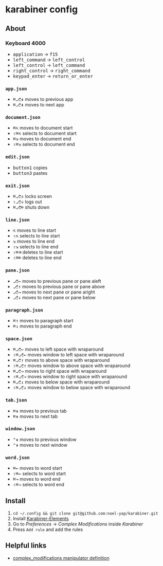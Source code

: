 # karabiner config

## About

### Keyboard 4000

* <kbd>application</kbd> → <kbd>f15</kbd>
* <kbd>left_command</kbd> → <kbd>left_control</kbd>
* <kbd>left_control</kbd> → <kbd>left_command</kbd>
* <kbd>right_control</kbd> → <kbd>right_command</kbd>
* <kbd>keypad_enter</kbd> → <kbd>return_or_enter</kbd>

### `app.json`

* <kbd>⌘</kbd><kbd>⎇</kbd><kbd>⇞</kbd> moves to previous app
* <kbd>⌘</kbd><kbd>⎇</kbd><kbd>⇟</kbd> moves to next app

### `document.json`

* <kbd>⌘</kbd><kbd>⇱</kbd> moves to document start
* <kbd>⇧</kbd><kbd>⌘</kbd><kbd>⇱</kbd> selects to document start
* <kbd>⌘</kbd><kbd>⇲</kbd> moves to document end
* <kbd>⇧</kbd><kbd>⌘</kbd><kbd>⇲</kbd> selects to document end

### `edit.json`

* <kbd>button1</kbd> copies
* <kbd>button3</kbd> pastes

### `exit.json`

* <kbd>⌘</kbd><kbd>⎇</kbd><kbd>⎀</kbd> locks screen
* <kbd>⇧</kbd><kbd>⎇</kbd><kbd>⎀</kbd> logs out
* <kbd>⌘</kbd><kbd>⎇</kbd><kbd>⌦</kbd> shuts down

### `line.json`

* <kbd>⇱</kbd> moves to line start
* <kbd>⇧</kbd><kbd>⇱</kbd> selects to line start
* <kbd>⇲</kbd> moves to line end
* <kbd>⇧</kbd><kbd>⇲</kbd> selects to line end
* <kbd>⇧</kbd><kbd>⌘</kbd><kbd>⌫</kbd> deletes to line start
* <kbd>⇧</kbd><kbd>⌘</kbd><kbd>⌦</kbd> deletes to line end

### `pane.json`

* <kbd>⎇</kbd><kbd>←</kbd> moves to previous pane or pane aleft
* <kbd>⎇</kbd><kbd>↑</kbd> moves to previous pane or pane above
* <kbd>⎇</kbd><kbd>→</kbd> moves to next pane or pane aright
* <kbd>⎇</kbd><kbd>↓</kbd> moves to next pane or pane below

### `paragraph.json`

* <kbd>⌘</kbd><kbd>↑</kbd> moves to paragraph start
* <kbd>⌘</kbd><kbd>↓</kbd> moves to paragraph end

### `space.json`

* <kbd>⌘</kbd><kbd>⎇</kbd><kbd>←</kbd> moves to left space with wraparound
* <kbd>⇧</kbd><kbd>⌘</kbd><kbd>⎇</kbd><kbd>←</kbd> moves window to left space with wraparound
* <kbd>⌘</kbd><kbd>⎇</kbd><kbd>↑</kbd> moves to above space with wraparound
* <kbd>⇧</kbd><kbd>⌘</kbd><kbd>⎇</kbd><kbd>↑</kbd> moves window to above space with wraparound
* <kbd>⌘</kbd><kbd>⎇</kbd><kbd>→</kbd> moves to right space with wraparound
* <kbd>⇧</kbd><kbd>⌘</kbd><kbd>⎇</kbd><kbd>→</kbd> moves window to right space with wraparound
* <kbd>⌘</kbd><kbd>⎇</kbd><kbd>↓</kbd> moves to below space with wraparound
* <kbd>⇧</kbd><kbd>⌘</kbd><kbd>⎇</kbd><kbd>↓</kbd> moves window to below space with wraparound

### `tab.json`

* <kbd>⌘</kbd><kbd>⇞</kbd> moves to previous tab
* <kbd>⌘</kbd><kbd>⇟</kbd> moves to next tab

### `window.json`

* <kbd>⌃</kbd><kbd>⇞</kbd> moves to previous window
* <kbd>⌃</kbd><kbd>⇟</kbd> moves to next window

### `word.json`

* <kbd>⌘</kbd><kbd>←</kbd> moves to word start
* <kbd>⇧</kbd><kbd>⌘</kbd><kbd>←</kbd> selects to word start
* <kbd>⌘</kbd><kbd>→</kbd> moves to word end
* <kbd>⇧</kbd><kbd>⌘</kbd><kbd>→</kbd> selects to word end

## Install

1. `cd ~/.config && git clone git@github.com:noel-yap/karabiner.git`
2. Install [Karabiner-Elements](https://karabiner-elements.pqrs.org/)
3. Go to _Preferences_ -> _Complex Modifications_ inside _Karabiner_
4. Press `Add rule` and add the rules

## Helpful links

* [complex_modifications manipulator definition](https://karabiner-elements.pqrs.org/docs/json/complex-modifications-manipulator-definition/)
